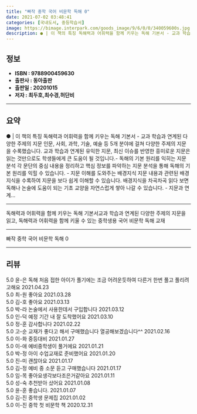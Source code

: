 ```yaml
---
title: "빠작 중학 국어 비문학 독해 0"
date: 2021-07-02 03:48:41
categories: [국내도서, 중등학습서]
image: https://bimage.interpark.com/goods_image/9/6/0/0/340059600s.jpg
description: ● | 이 책의 특징 독해력과 어휘력을 함께 키우는 독해 기본서 - 교과 학습과 연계된 다양한 주제의 지문 인문, 사회, 과학, 기술, 예술 등 5개 분야에 걸쳐 다양한 주제의 지문을 수록했습니다. 교과 학습과 연계된 유익한 지문, 최신 이슈를 반영한 흥미로운 지문은 읽는 것만으로도
---
```


## **정보**

- **ISBN : 9788900459630**
- **출판사 : 동아출판**
- **출판일 : 20201015**
- **저자 : 최두호,최수경,허단비**

------



## **요약**

●  | 이 책의 특징 독해력과 어휘력을 함께 키우는 독해 기본서 - 교과 학습과 연계된 다양한 주제의 지문 인문, 사회, 과학, 기술, 예술 등 5개 분야에 걸쳐 다양한 주제의 지문을 수록했습니다. 교과 학습과 연계된 유익한 지문, 최신 이슈를 반영한 흥미로운 지문은 읽는 것만으로도 학생들에게 큰 도움이 될 것입니다.- 독해의 기본 원리를 익히는 지문 분석  각 문단의 중심 내용을 정리하고 핵심 정보를 파악하는 지문 분석을 통해 독해의 기본 원리를 익힐 수 있습니다.  - 지문 이해를 도와주는 배경지식  지문 내용과 관련된 배경지식을 수록하여 지문을 보다 쉽게 이해할 수 있습니다. 배경지식을 차곡차곡 읽다 보면 독해나 논술에 도움이 되는 기초 교양을 자연스럽게 쌓아 나갈 수 있습니다. - 지문과 연계...

------

독해력과 어휘력을 함께 키우는 독해 기본서교과 학습과 연계된 다양한 주제의 지문을 읽고, 독해력과 어휘력을 함께 키울 수 있는 중학생용 국어 비문학 독해 교재

------


빠작 중학 국어 비문학 독해 0 

------


## **리뷰** 

5.0 윤-은 독해 처음 접한 아이가 풀기에는 조금 어려운듯하여 다른거 한번 풀고 풀리려고해요 2021.04.23 <br/>5.0 최-원 좋아요 2021.03.28 <br/>5.0 김-호 좋아요 2021.03.13 <br/>5.0 박-라 논술에서 사용한데서 구입합니다 2021.03.12 <br/>5.0 인-덕 예정 기간 내 잘 도착했어요 2021.03.10 <br/>5.0 정-훈 감사합니다 2021.02.22 <br/>5.0 고-순 교재가 좋다고 해서 구매했습니다
열공해보겠습니다^^ 2021.02.16 <br/>5.0 이-화 중등대비 2021.01.27 <br/>5.0 이-애 예비중학생이 풀거에요 2021.01.21 <br/>5.0 박-정 아이 수업교재로 준비했어요 2021.01.20 <br/>5.0 진-미 괜찮아요 2021.01.17 <br/>5.0 김-정 예비 중 소문 듣고 구매했습니다 2021.01.17 <br/>5.0 임-목 좋아요생각보다조은거같아요 2021.01.11 <br/>5.0 성-숙 추천받아 샀어요 2021.01.08 <br/>5.0 윤-훈 좋습니다. 2021.01.07 <br/>5.0 김-진 중학생 문제집 2021.01.02 <br/>5.0 이-진 중학 첫 비문학 책 2020.12.31 <br/>